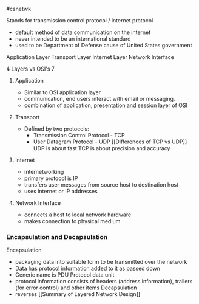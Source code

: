 #csnetwk

Stands for transmission control protocol / internet protocol
- default method of data communication on the internet
- never intended to be an international standard
- used to be Department of Defense cause of United States government

Application Layer
Transport Layer
Internet Layer
Network Interface

4 Layers vs OSI's 7

1. Application
	- Similar to OSI application layer
	- communication, end users interact with email or messaging. 
	- combination of application, presentation and session layer of OSI
2. Transport
	- Defined by two protocols:
		- Transmission Control Protocol - TCP
		- User Datagram Protocol - UDP
	[[Differences of TCP vs UDP]]
	UDP is about fast
	TCP is about precision and accuracy
	
3.  Internet 
	- internetworking 
	- primary protocol is IP 
	- transfers user messages from source host to destination host
	- uses internet or IP addresses
4. Network Interface
	- connects a host to local network hardware
	- makes connection to physical medium

### Encapsulation and Decapsulation

Encapsulation 
- packaging data into suitable form to be transmitted over the network
- Data has protocol information added to it as passed down
- Generic name is PDU Protocol data unit
- protocol information consists of headers (address information), trailers (for error control) and other items
Decapsulation
- reverses 
[[Summary of Layered Network Design]]




